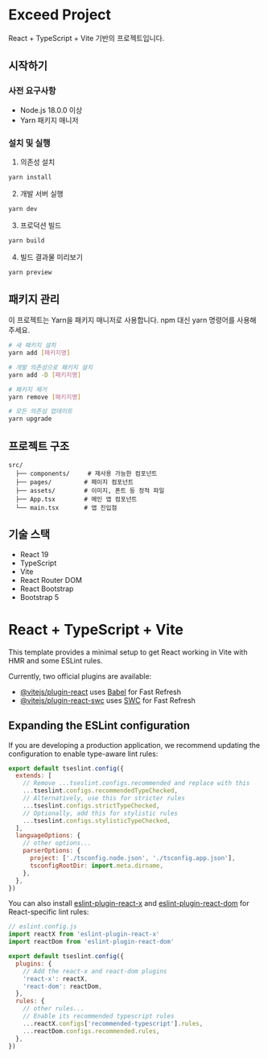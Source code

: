 # Exceed Project

React + TypeScript + Vite 기반의 프로젝트입니다.

## 시작하기

### 사전 요구사항
- Node.js 18.0.0 이상
- Yarn 패키지 매니저

### 설치 및 실행

1. 의존성 설치
```bash
yarn install
```

2. 개발 서버 실행
```bash
yarn dev
```

3. 프로덕션 빌드
```bash
yarn build
```

4. 빌드 결과물 미리보기
```bash
yarn preview
```

## 패키지 관리

이 프로젝트는 Yarn을 패키지 매니저로 사용합니다. npm 대신 yarn 명령어를 사용해주세요.

```bash
# 새 패키지 설치
yarn add [패키지명]

# 개발 의존성으로 패키지 설치
yarn add -D [패키지명]

# 패키지 제거
yarn remove [패키지명]

# 모든 의존성 업데이트
yarn upgrade
```

## 프로젝트 구조

```
src/
  ├── components/     # 재사용 가능한 컴포넌트
  ├── pages/         # 페이지 컴포넌트
  ├── assets/        # 이미지, 폰트 등 정적 파일
  ├── App.tsx        # 메인 앱 컴포넌트
  └── main.tsx       # 앱 진입점
```

## 기술 스택

- React 19
- TypeScript
- Vite
- React Router DOM
- React Bootstrap
- Bootstrap 5

# React + TypeScript + Vite

This template provides a minimal setup to get React working in Vite with HMR and some ESLint rules.

Currently, two official plugins are available:

- [@vitejs/plugin-react](https://github.com/vitejs/vite-plugin-react/blob/main/packages/plugin-react/README.md) uses [Babel](https://babeljs.io/) for Fast Refresh
- [@vitejs/plugin-react-swc](https://github.com/vitejs/vite-plugin-react-swc) uses [SWC](https://swc.rs/) for Fast Refresh

## Expanding the ESLint configuration

If you are developing a production application, we recommend updating the configuration to enable type-aware lint rules:

```js
export default tseslint.config({
  extends: [
    // Remove ...tseslint.configs.recommended and replace with this
    ...tseslint.configs.recommendedTypeChecked,
    // Alternatively, use this for stricter rules
    ...tseslint.configs.strictTypeChecked,
    // Optionally, add this for stylistic rules
    ...tseslint.configs.stylisticTypeChecked,
  ],
  languageOptions: {
    // other options...
    parserOptions: {
      project: ['./tsconfig.node.json', './tsconfig.app.json'],
      tsconfigRootDir: import.meta.dirname,
    },
  },
})
```

You can also install [eslint-plugin-react-x](https://github.com/Rel1cx/eslint-react/tree/main/packages/plugins/eslint-plugin-react-x) and [eslint-plugin-react-dom](https://github.com/Rel1cx/eslint-react/tree/main/packages/plugins/eslint-plugin-react-dom) for React-specific lint rules:

```js
// eslint.config.js
import reactX from 'eslint-plugin-react-x'
import reactDom from 'eslint-plugin-react-dom'

export default tseslint.config({
  plugins: {
    // Add the react-x and react-dom plugins
    'react-x': reactX,
    'react-dom': reactDom,
  },
  rules: {
    // other rules...
    // Enable its recommended typescript rules
    ...reactX.configs['recommended-typescript'].rules,
    ...reactDom.configs.recommended.rules,
  },
})
```

